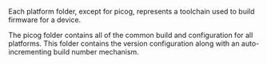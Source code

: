 Each platform folder, except for picog, represents a toolchain used to build firmware for a device.

The picog folder contains all of the common build and configuration for all platforms. This folder contains the version configuration along with an auto-incrementing build number mechanism.